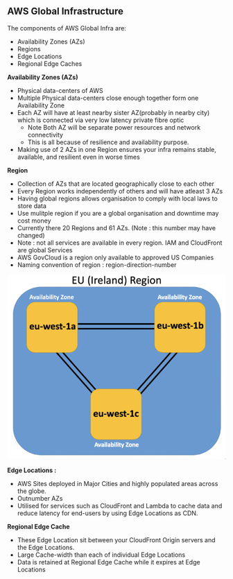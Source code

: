 ## AWS Global Infrastructure



The components of AWS Global Infra are:

- Availability Zones (AZs)
- Regions
- Edge Locations
- Regional Edge Caches



**Availability Zones (AZs)**

- Physical data-centers of AWS
- Multiple Physical data-centers close enough together form one Availability Zone
- Each AZ will have at least nearby sister AZ(probably in nearby city) which is connected via very low latency private fibre optic
  - Note Both AZ will be separate power resources and network connectivity
  - This is all because of resilience and availability purpose.
- Making use of 2 AZs in one Region ensures your infra remains stable, available, and resilient even in worse times

**Region**

- Collection of AZs that are located geographically close to each other
- Every Region works independently of others and will have atleast 3 AZs
- Having global regions allows organisation to comply with local laws to store data
- Use mulitple region if you are a global organisation and downtime may cost money
- Currently there 20 Regions and 61 AZs. (Note : this number may have changed)
- Note : not all services are available in every region. IAM and CloudFront are global Services
- AWS GovCloud is a region only available to approved US Companies
- Naming convention of region : region-direction-number

![image-20230219124734176](ch1.assets/image-20230219124734176.png)

**Edge Locations :**

- AWS Sites deployed in Major Cities and highly populated areas across the globe.
- Outnumber AZs
- Utilised for services such as CloudFront and Lambda to cache data and reduce latency for end-users by using Edge Locations as CDN.

**Regional Edge Cache**

- These Edge Location sit between your CloudFront Origin servers and the Edge Locations.
- Large Cache-width than each of individual Edge Locations
- Data is retained at Regional Edge Cache while it expires at Edge Locations

